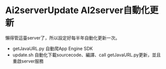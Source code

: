 # Ai2serverUpdate AI2server自動化更新
懶得管這臺server了，所以設定好每半年自動化更新一次。
- getJavaURL.py  自動爬App Engine SDK
- update.sh  自動化下載sourcecode、編譯、call getJavaURL.py更新，並且重啟server服務
